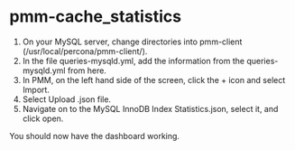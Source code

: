 # pmm-cache_statistics
1) On your MySQL server, change directories into pmm-client (/usr/local/percona/pmm-client/).
2) In the file queries-mysqld.yml, add the information from the queries-mysqld.yml from here.
3) In PMM, on the left hand side of the screen, click the + icon and select Import. 
4) Select Upload .json file.
5) Navigate on to the MySQL InnoDB Index Statistics.json, select it, and click open.

You should now have the dashboard working.
